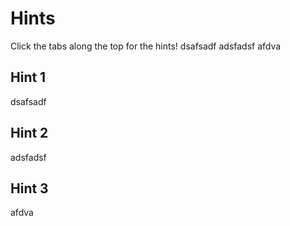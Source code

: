 # Hints


[//]: # (Example of the tabs.)

<tabs>
<tab title="Windmill">Click the tabs along the top for the hints!</tab>
<tab title="Hint 1">dsafsadf</tab>
<tab title="Hint 2">adsfadsf</tab>
<tab title="Hint 3">afdva</tab>
</tabs>


## Hint 1

dsafsadf

## Hint 2

adsfadsf

## Hint 3

afdva
